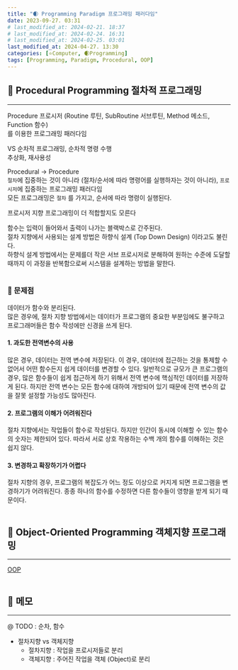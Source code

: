 ```yaml
---
title: "🌒 Programming Paradigm 프로그래밍 패러다임"
date: 2023-09-27. 03:31
# last_modified_at: 2024-02-21. 18:37
# last_modified_at: 2024-02-24. 16:31
# last_modified_at: 2024-02-25. 03:01
last_modified_at: 2024-04-27. 13:30
categories: [⭐Computer, 🌒Programming]
tags: [Programming, Paradigm, Procedural, OOP]
---
```


## **💫 Procedural Programming 절차적 프로그래밍**

---

Procedure 프로시저 (Routine 루틴, SubRoutine 서브루틴, Method 메소드, Function 함수)  
를 이용한 프로그래밍 패러다임  

VS 순차적 프로그래밍, 순차적 명령 수행  
추상화, 재사용성  

Procedural → Procedure  
`절차`에 집중하는 것이 아니라 (절차/순서에 따라 명령어를 실행하자는 것이 아니라), `프로시저`에 집중하는 프로그래밍 패러다임  
모든 프로그래밍은 `절차` 를 가지고, 순서에 따라 명령이 실행된다.  

프로시저 지향 프로그래밍이 더 적합할지도 모른다  

함수는 입력이 들어와서 출력이 나가는 블랙박스로 간주된다.  
절차 지향에서 사용되는 설계 방법은 하향식 설계 (Top Down Design) 이라고도 불린다.  
하향식 설계 방법에서는 문제를더 작은 서브 프로시저로 분해하여 원하는 수준에 도달할 때까지 이 과정을 반복함으로써 시스템을 설계하는 방법을 말한다.  
<br>

### **🫧 문제점**

데이터가 함수와 분리된다.  
많은 경우에, 절차 지향 방법에서는 데이터가 프로그램의 중요한 부분임에도 불구하고 프로그래머들은 함수 작성에만 신경을 쓰게 된다.  

#### **1. 과도한 전역변수의 사용**

많은 경우, 데이터는 전역 변수에 저장된다. 이 경우, 데이터에 접근하는 것을 통제할 수 없어서 어떤 함수든지 쉽게 데이터를 변경할 수 있다. 일반적으로 규모가 큰 프로그램의 경우, 많은 함수들이 쉽게 접근하게 하기 위해서 전역 변수에 핵심적인 데이터를 저장하게 된다. 하지만 전역 변수는 모든 함수에 대하여 개방되어 있기 때문에 전역 변수의 값을 잘못 설정할 가능성도 많아진다.  

#### **2. 프로그램의 이해가 어려워진다**

절차 지향에서는 작업들이 함수로 작성된다. 하지만 인간이 동시에 이해할 수 있는 함수의 숫자는 제한되어 있다. 따라서 서로 상호 작용하는 수백 개의 함수를 이해하는 것은 쉽지 않다.  

#### **3. 변경하고 확장하기가 어렵다**

절차 지향의 경우, 프로그램의 복잡도가 어느 정도 이상으로 커지게 되면 프로그램을 변경하기가 어려워진다. 종종 하나의 함수를 수정하면 다른 함수들이 영향을 받게 되기 때문이다.  
<br>

## **💫 Object-Oriented Programming 객체지향 프로그래밍**

---

[OOP](https://mascari4615.github.io/posts/OOP/)  
<br>

## **💫 메모**

---

@ TODO : 순차, 함수  

- 절차지향 vs 객체지향
  - 절차지향 : 작업을 프로시저들로 분리
  - 객체지향 : 주어진 작업을 객체 (Object)로 분리
<br>

